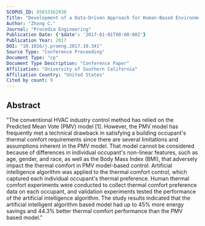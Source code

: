 ```yaml
---
SCOPUS_ID: 85033362930
Title: "Development of a Data-Driven Approach for Human-Based Environmental Control"
Author: "Zhong C."
Journal: "Procedia Engineering"
Publication Date: {'$date': '2017-01-01T00:00:00Z'}
Publication Year: 2017
DOI: "10.1016/j.proeng.2017.10.341"
Source Type: "Conference Proceeding"
Document Type: "cp"
Document Type Description: "Conference Paper"
Affiliation: "University of Southern California"
Affiliation Country: "United States"
Cited by count: 9
---
```


## Abstract
"The conventional HVAC industry control method has relied on the Predicted Mean Vote (PMV) model [1]. However, the PMV model has frequently met a technical drawback in satisfying a building occupant's thermal comfort requirements since there are several limitations and assumptions inherent in the PMV model. That model cannot be considered because of differences in individual occupant's non-linear features, such as age, gender, and race, as well as the Body Mass Index (BMI), that adversely impact the thermal comfort in PMV model-based control. Artificial intelligence algorithm was applied to the thermal comfort control, which captured each individual occupant's thermal preference. Human thermal comfort experiments were conducted to collect thermal comfort preference data on each occupant, and validation experiments tested the performance of the artificial intelligence algorithm. The study results indicated that the artificial intelligent algorithm based model had up to 45% more energy savings and 44.3% better thermal comfort performance than the PMV based model."

